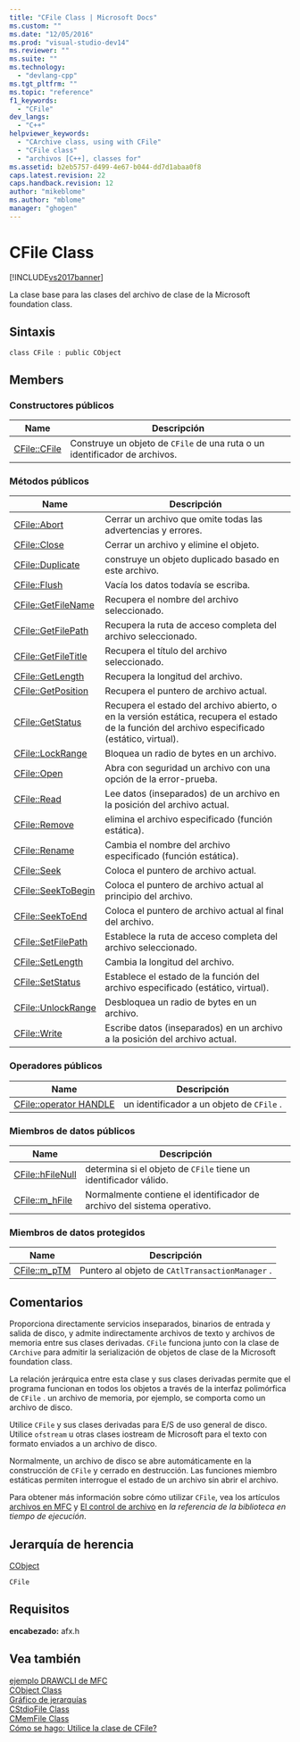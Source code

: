 ```yaml
---
title: "CFile Class | Microsoft Docs"
ms.custom: ""
ms.date: "12/05/2016"
ms.prod: "visual-studio-dev14"
ms.reviewer: ""
ms.suite: ""
ms.technology: 
  - "devlang-cpp"
ms.tgt_pltfrm: ""
ms.topic: "reference"
f1_keywords: 
  - "CFile"
dev_langs: 
  - "C++"
helpviewer_keywords: 
  - "CArchive class, using with CFile"
  - "CFile class"
  - "archivos [C++], classes for"
ms.assetid: b2eb5757-d499-4e67-b044-dd7d1abaa0f8
caps.latest.revision: 22
caps.handback.revision: 12
author: "mikeblome"
ms.author: "mblome"
manager: "ghogen"
---
```

# CFile Class
[!INCLUDE[vs2017banner](../../assembler/inline/includes/vs2017banner.md)]

La clase base para las clases del archivo de clase de la Microsoft foundation class.  
  
## Sintaxis  
  
```  
class CFile : public CObject  
```  
  
## Members  
  
### Constructores públicos  
  
|Name|Descripción|  
|----------|-----------------|  
|[CFile::CFile](../Topic/CFile::CFile.md)|Construye un objeto de `CFile` de una ruta o un identificador de archivos.|  
  
### Métodos públicos  
  
|Name|Descripción|  
|----------|-----------------|  
|[CFile::Abort](../Topic/CFile::Abort.md)|Cerrar un archivo que omite todas las advertencias y errores.|  
|[CFile::Close](../Topic/CFile::Close.md)|Cerrar un archivo y elimine el objeto.|  
|[CFile::Duplicate](../Topic/CFile::Duplicate.md)|construye un objeto duplicado basado en este archivo.|  
|[CFile::Flush](../Topic/CFile::Flush.md)|Vacía los datos todavía se escriba.|  
|[CFile::GetFileName](../Topic/CFile::GetFileName.md)|Recupera el nombre del archivo seleccionado.|  
|[CFile::GetFilePath](../Topic/CFile::GetFilePath.md)|Recupera la ruta de acceso completa del archivo seleccionado.|  
|[CFile::GetFileTitle](../Topic/CFile::GetFileTitle.md)|Recupera el título del archivo seleccionado.|  
|[CFile::GetLength](../Topic/CFile::GetLength.md)|Recupera la longitud del archivo.|  
|[CFile::GetPosition](../Topic/CFile::GetPosition.md)|Recupera el puntero de archivo actual.|  
|[CFile::GetStatus](../Topic/CFile::GetStatus.md)|Recupera el estado del archivo abierto, o en la versión estática, recupera el estado de la función del archivo especificado \(estático, virtual\).|  
|[CFile::LockRange](../Topic/CFile::LockRange.md)|Bloquea un radio de bytes en un archivo.|  
|[CFile::Open](../Topic/CFile::Open.md)|Abra con seguridad un archivo con una opción de la error\-prueba.|  
|[CFile::Read](../Topic/CFile::Read.md)|Lee datos \(inseparados\) de un archivo en la posición del archivo actual.|  
|[CFile::Remove](../Topic/CFile::Remove.md)|elimina el archivo especificado \(función estática\).|  
|[CFile::Rename](../Topic/CFile::Rename.md)|Cambia el nombre del archivo especificado \(función estática\).|  
|[CFile::Seek](../Topic/CFile::Seek.md)|Coloca el puntero de archivo actual.|  
|[CFile::SeekToBegin](../Topic/CFile::SeekToBegin.md)|Coloca el puntero de archivo actual al principio del archivo.|  
|[CFile::SeekToEnd](../Topic/CFile::SeekToEnd.md)|Coloca el puntero de archivo actual al final del archivo.|  
|[CFile::SetFilePath](../Topic/CFile::SetFilePath.md)|Establece la ruta de acceso completa del archivo seleccionado.|  
|[CFile::SetLength](../Topic/CFile::SetLength.md)|Cambia la longitud del archivo.|  
|[CFile::SetStatus](../Topic/CFile::SetStatus.md)|Establece el estado de la función del archivo especificado \(estático, virtual\).|  
|[CFile::UnlockRange](../Topic/CFile::UnlockRange.md)|Desbloquea un radio de bytes en un archivo.|  
|[CFile::Write](../Topic/CFile::Write.md)|Escribe datos \(inseparados\) en un archivo a la posición del archivo actual.|  
  
### Operadores públicos  
  
|Name|Descripción|  
|----------|-----------------|  
|[CFile::operator HANDLE](../Topic/CFile::operator%20HANDLE.md)|un identificador a un objeto de `CFile` .|  
  
### Miembros de datos públicos  
  
|Name|Descripción|  
|----------|-----------------|  
|[CFile::hFileNull](../Topic/CFile::hFileNull.md)|determina si el objeto de `CFile` tiene un identificador válido.|  
|[CFile::m\_hFile](../Topic/CFile::m_hFile.md)|Normalmente contiene el identificador de archivo del sistema operativo.|  
  
### Miembros de datos protegidos  
  
|Name|Descripción|  
|----------|-----------------|  
|[CFile::m\_pTM](../Topic/CFile::m_pTM.md)|Puntero al objeto de `CAtlTransactionManager` .|  
  
## Comentarios  
 Proporciona directamente servicios inseparados, binarios de entrada y salida de disco, y admite indirectamente archivos de texto y archivos de memoria entre sus clases derivadas.  `CFile` funciona junto con la clase de `CArchive` para admitir la serialización de objetos de clase de la Microsoft foundation class.  
  
 La relación jerárquica entre esta clase y sus clases derivadas permite que el programa funcionan en todos los objetos a través de la interfaz polimórfica de `CFile` .  un archivo de memoria, por ejemplo, se comporta como un archivo de disco.  
  
 Utilice `CFile` y sus clases derivadas para E\/S de uso general de disco.  Utilice `ofstream` u otras clases iostream de Microsoft para el texto con formato enviados a un archivo de disco.  
  
 Normalmente, un archivo de disco se abre automáticamente en la construcción de `CFile` y cerrado en destrucción.  Las funciones miembro estáticas permiten interrogue el estado de un archivo sin abrir el archivo.  
  
 Para obtener más información sobre cómo utilizar `CFile`, vea los artículos [archivos en MFC](../../mfc/files-in-mfc.md) y [El control de archivo](../../c-runtime-library/file-handling.md) en *la referencia de la biblioteca en tiempo de ejecución*.  
  
## Jerarquía de herencia  
 [CObject](../../mfc/reference/cobject-class.md)  
  
 `CFile`  
  
## Requisitos  
 **encabezado:** afx.h  
  
## Vea también  
 [ejemplo DRAWCLI de MFC](../../top/visual-cpp-samples.md)   
 [CObject Class](../../mfc/reference/cobject-class.md)   
 [Gráfico de jerarquías](../../mfc/hierarchy-chart.md)   
 [CStdioFile Class](../../mfc/reference/cstdiofile-class.md)   
 [CMemFile Class](../../mfc/reference/cmemfile-class.md)   
 [Cómo se hago: Utilice la clase de CFile?](http://go.microsoft.com/fwlink/?LinkId=128046)